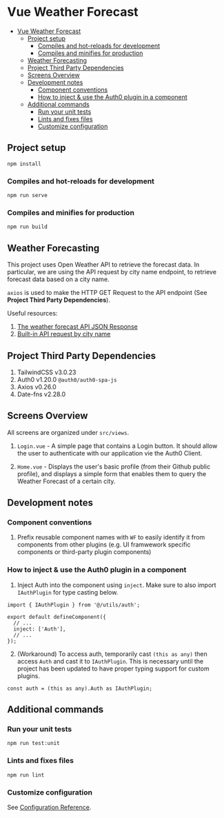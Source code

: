 # Vue Weather Forecast

- [Vue Weather Forecast](#vue-weather-forecast)
  - [Project setup](#project-setup)
    - [Compiles and hot-reloads for development](#compiles-and-hot-reloads-for-development)
    - [Compiles and minifies for production](#compiles-and-minifies-for-production)
  - [Weather Forecasting](#weather-forecasting)
  - [Project Third Party Dependencies](#project-third-party-dependencies)
  - [Screens Overview](#screens-overview)
  - [Development notes](#development-notes)
    - [Component conventions](#component-conventions)
    - [How to inject & use the Auth0 plugin in a component](#how-to-inject--use-the-auth0-plugin-in-a-component)
  - [Additional commands](#additional-commands)
    - [Run your unit tests](#run-your-unit-tests)
    - [Lints and fixes files](#lints-and-fixes-files)
    - [Customize configuration](#customize-configuration)

## Project setup

```
npm install
```

### Compiles and hot-reloads for development

```
npm run serve
```

### Compiles and minifies for production

```
npm run build
```

## Weather Forecasting

This project uses Open Weather API to retrieve the forecast data.
In particular, we are using the API request by city name endpoint, to retrieve forecast data
based on a city name.


`axios` is used to make the HTTP GET Request to the API endpoint (See **Project Third Party Dependencies**).


Useful resources:
1. [The weather forecast API JSON Response](https://openweathermap.org/forecast16#JSON)
2. [Built-in API request by city name](https://openweathermap.org/forecast16#name16)

## Project Third Party Dependencies

1. TailwindCSS v3.0.23
2. Auth0 v1.20.0 `@auth0/auth0-spa-js`
3. Axios v0.26.0
4. Date-fns v2.28.0

## Screens Overview

All screens are organized under `src/views`.

1. `Login.vue` - A simple page that contains a Login button. It should allow the user to authenticate with our application vie the Auth0 Client.

2. `Home.vue` - Displays the user's basic profile (from their Github public profile), and displays a simple form that enables them to query the Weather Forecast of a certain city.


## Development notes



### Component conventions

1. Prefix reusable component names with `WF` to easily identify it from components from other plugins (e.g. UI framwework specific components or third-party plugin components)

### How to inject & use the Auth0 plugin in a component

1. Inject Auth into the component using `inject`. Make sure to also import `IAuthPlugin` for type casting below.

```
import { IAuthPlugin } from '@/utils/auth';

export default defineComponent({
  // ...
  inject: ['Auth'],
  // ...
});
```

2. (Workaround) To access auth, temporarily cast `(this as any)` then access `Auth` and cast it to `IAuthPlugin`. This is necessary until the project has been updated to have proper typing support for custom plugins.

```
const auth = (this as any).Auth as IAuthPlugin;
```

## Additional commands

### Run your unit tests

```
npm run test:unit
```

### Lints and fixes files

```
npm run lint
```

### Customize configuration

See [Configuration Reference](https://cli.vuejs.org/config/).
